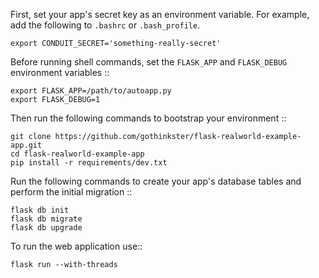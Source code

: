 First, set your app's secret key as an environment variable. For example,
add the following to ``.bashrc`` or ``.bash_profile``.

    export CONDUIT_SECRET='something-really-secret'

Before running shell commands, set the ``FLASK_APP`` and ``FLASK_DEBUG``
environment variables ::

    export FLASK_APP=/path/to/autoapp.py
    export FLASK_DEBUG=1
    
Then run the following commands to bootstrap your environment ::

    git clone https://github.com/gothinkster/flask-realworld-example-app.git
    cd flask-realworld-example-app
    pip install -r requirements/dev.txt


Run the following commands to create your app's
database tables and perform the initial migration ::

    flask db init
    flask db migrate
    flask db upgrade

To run the web application use::

    flask run --with-threads